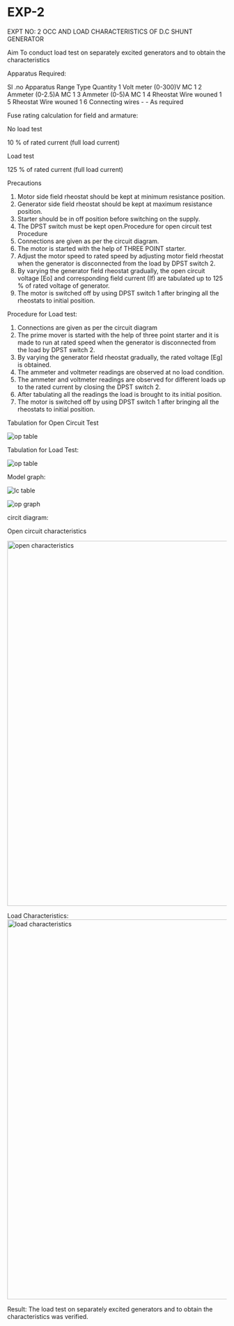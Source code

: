 # EXP-2
EXPT NO: 2 OCC AND LOAD CHARACTERISTICS OF D.C SHUNT GENERATOR

Aim
To conduct load test on separately excited generators and to obtain the characteristics

Apparatus Required:

Sl .no	Apparatus	Range	Type	Quantity
1	Volt meter	(0-300)V	MC	1
2	Ammeter	(0-2.5)A	MC	1
3	Ammeter	(0-5)A	MC	1
4	Rheostat		Wire wouned	1
5	Rheostat		Wire wouned	1
6	Connecting wires	-	-	As required

Fuse rating calculation for field and armature:

No load test

10 % of rated current (full load current)

Load test

125 % of rated current (full load current)

Precautions

1.   Motor side field rheostat should be kept at minimum resistance position.
2.   Generator side field rheostat should be kept at maximum resistance position.
3.   Starter should be in off position before switching on the supply.
4.   The DPST switch must be kept open.Procedure for open circuit test
Procedure
1.   Connections are given as per the circuit diagram.
2.   The motor is started with the help of THREE POINT starter.
3.   Adjust the motor speed to rated speed by adjusting motor field rheostat when the generator is disconnected from the load by DPST switch 2.
4.   By  varying  the  generator  field  rheostat  gradually,  the  open  circuit  voltage  [Eo]  and corresponding field current (If) are tabulated up to 125 % of rated voltage of generator.
5.   The motor is switched off by using DPST switch 1 after bringing all the rheostats to initial position.

Procedure for Load test:

1.   Connections are given as per the circuit diagram
2.   The prime mover is started with the help of three point starter and it is made to run at rated speed when the generator is disconnected from the load by DPST switch 2.
3.   By varying the generator field rheostat gradually, the rated voltage [Eg] is obtained.
4.   The ammeter and voltmeter readings are observed at no load condition.
5.   The ammeter and voltmeter readings are observed for different loads up to the rated current by closing the DPST switch 2.
6.   After tabulating all the readings the load is brought to its initial position.
7.   The motor is switched off by using DPST switch 1 after bringing all the rheostats to initial position.

Tabulation for Open Circuit Test

![op table](https://github.com/user-attachments/assets/944fab4b-1648-403d-959a-d9f502ac9501)

Tabulation for Load Test:

![op table](https://github.com/user-attachments/assets/f97f0a63-7f63-406e-8884-d2a95cd9cbc9)

Model graph:

![lc table](https://github.com/user-attachments/assets/d66b4d1b-6c14-4e4b-affb-2a4ccd335fb6)


![op graph](https://github.com/user-attachments/assets/f333da8d-31d1-463b-bfb2-20c64f27a9cc)

circit diagram:

Open circuit characteristics


<img width="1230" height="836" alt="open characteristics" src="https://github.com/user-attachments/assets/37eb5e45-0963-4dfc-9914-5b7a5d856acb" />

  
Load Characteristics:
<img width="1095" height="870" alt="load characteristics" src="https://github.com/user-attachments/assets/0115ddeb-60fd-46ab-9af1-4290419b3b97" />
 
Result:
The load test on separately excited generators and to obtain the characteristics was verified.

